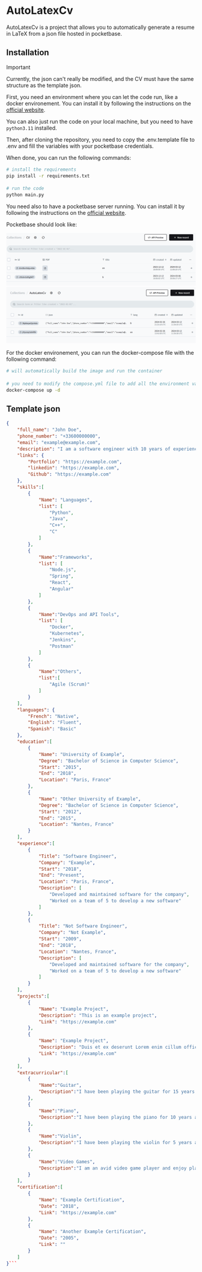 # AutoLatexCv

AutoLatexCv is a project that allows you to automatically generate a resume in LaTeX from a json file hosted in pocketbase.

## Installation

> [!IMPORTANT]
> Currently, the json can't really be modified, and the CV must have the same structure as the template json.

First, you need an environment where you can let the code run, like a docker environement. You can install it by following the instructions on the [official website](https://docs.docker.com/get-docker/).

You can also just run the code on your local machine, but you need to have `python3.11` installed.

Then, after cloning the repository, you need to copy the .env.template file to .env and fill the variables with your pocketbase credentials.

When done, you can run the following commands:

```bash
# install the requirements
pip install -r requirements.txt

# run the code
python main.py
```

You need also to have a pocketbase server running. You can install it by following the instructions on the [official website](https://github.com/pocketbase/pocketbase).

Pocketbase should look like:

![alt text](image.png)
![alt text](image-1.png)

For the docker environement, you can run the docker-compose file with the following command:

```bash
# will automatically build the image and run the container

# you need to modify the compose.yml file to add all the environment variables
docker-compose up -d
```

## Template json

```json
{
    "full_name": "John Doe",
    "phone_number": "+33600000000",
    "email": "example@example.com",
    "description": "I am a software engineer with 10 years of experience. I have worked on a variety of projects and have a strong understanding of software development. I am passionate about learning new technologies and am always looking for new challenges. I am a team player and enjoy working with others to solve complex problems. I am fluent in English and French and have a basic understanding of Spanish. I am also a musician and enjoy playing the guitar, piano, and violin in my free time. I am passionate about music and enjoy playing in my free time. I am also an avid video game player and enjoy playing a variety of games in my free time. I am always looking for new opportunities and am excited to see what the future holds.",
    "links": {
        "Portfolio": "https://example.com",
        "linkedin": "https://example.com",
        "Github": "https://example.com"
    },
    "skills":[
        {
            "Name": "Languages",
            "list": [
                "Python",
                "Java",
                "C++",
                "C"
            ]
        },
        {
            "Name":"Frameworks",
            "list": [
                "Node.js",
                "Spring",
                "React",
                "Angular"
            ]
        },
        {
            "Name":"DevOps and API Tools",
            "list": [
                "Docker",
                "Kubernetes",
                "Jenkins",
                "Postman"
            ]
        },
        {
            "Name":"Others",
            "list":[
                "Agile (Scrum)" 
            ]
        }
    ],
    "languages": {
        "French": "Native",
        "English": "Fluent",
        "Spanish": "Basic"
    },
    "education":[
        {
            "Name": "University of Example",
            "Degree": "Bachelor of Science in Computer Science",
            "Start": "2015",
            "End": "2018",
            "Location": "Paris, France"
        },
        {
            "Name": "Other University of Example",
            "Degree": "Bachelor of Science in Computer Science",
            "Start": "2012",
            "End": "2015",
            "Location": "Nantes, France"
        }
    ],
    "experience":[
        {
            "Title": "Software Engineer",
            "Company": "Example",
            "Start": "2018",
            "End": "Present",
            "Location": "Paris, France",
            "Description": [
                "Developed and maintained software for the company",
                "Worked on a team of 5 to develop a new software"
            ]
        },
        {
            "Title": "Not Software Engineer",
            "Company": "Not Example",
            "Start": "2009",
            "End": "2018",
            "Location": "Nantes, France",
            "Description": [
                "Developed and maintained software for the company",
                "Worked on a team of 5 to develop a new software"
            ]
        }
    ],
    "projects":[
        {
            "Name": "Example Project",
            "Description": "This is an example project",
            "Link": "https://example.com"
        },
        {
            "Name": "Example Project",
            "Description": "Duis et ex deserunt Lorem enim cillum officia. In labore dolor labore occaecat officia nisi. Nostrud irure velit culpa commodo ipsum ea velit aute mollit occaecat ea nulla.",
            "Link": "https://example.com"
        }
    ],
    "extracurricular":[
        {
            "Name":"Guitar",
            "Description":"I have been playing the guitar for 15 years and am passionate about music."
        },
        {
            "Name":"Piano",
            "Description":"I have been playing the piano for 10 years and enjoy playing in my free time."
        },
        {
            "Name":"Violin",
            "Description":"I have been playing the violin for 5 years and enjoy playing in my free time."
        },
        {
            "Name":"Video Games",
            "Description":"I am an avid video game player and enjoy playing a variety of games in my free time."
        }
    ],
    "certification":[
        {
            "Name": "Example Certification",
            "Date": "2018",
            "Link": "https://example.com"
        },
        {
            "Name": "Another Example Certification",
            "Date": "2005",
            "Link": ""
        }
    ]
}```